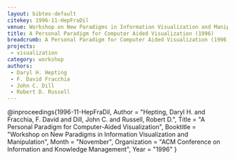 ```yaml
---
layout: bibtex-default
citekey: 1996-11-HepFraDil
venue: Workshop on New Paradigms in Information Visualization and Manipulation
title: A Personal Paradigm for Computer Aided Visualization (1996)
breadcrumb: A Personal Paradigm for Computer Aided Visualization (1996)
projects:
 - visualization
category: workshop
authors:
 - Daryl H. Hepting 
 - F. David Fracchia 
 - John C. Dill 
 - Robert D. Russell 
---
```

@inproceedings{1996-11-HepFraDil,
	Author =  "Hepting, Daryl H. and Fracchia, F. David and Dill, John C. and Russell, Robert D.",
	Title =  "A Personal Paradigm for Computer-Aided Visualization",
	Booktitle =  "Workshop on New Paradigms in Information Visualization and Manipulation",
	Month =  "November",
	Organization =  "ACM Conference on Information and Knowledge Management",
	Year =  "1996"
}
